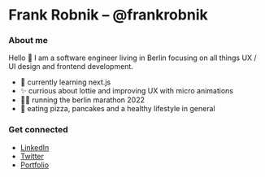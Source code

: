 # Frank Robnik – @frankrobnik
### About me

Hello 👋 I am a software engineer living in Berlin focusing on all things UX / UI design and frontend development.

- 🌱 currently learning next.js
- ✨ currious about lottie and improving UX with micro animations
- 🏃‍♂️ running the berlin marathon 2022
- 🍕 eating pizza, pancakes and a healthy lifestyle in general


### Get connected

- [LinkedIn](https://www.linkedin.com/in/frank-robnik/)
- [Twitter](https://twitter.com/frobnik)
- [Portfolio](https://www.frank-robnik.de/)
